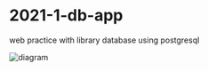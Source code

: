 # 2021-1-db-app

web practice with library database using postgresql

![diagram](https://user-images.githubusercontent.com/83867104/126293582-923e205b-180d-4e9f-b411-aad4c535d2ca.PNG)
